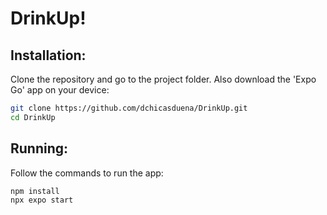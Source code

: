 # DrinkUp!

## Installation: 
Clone the repository and go to the project folder. Also download the 'Expo Go' app on your device:

```bash
git clone https://github.com/dchicasduena/DrinkUp.git
cd DrinkUp
```

## Running: 
Follow the commands to run the app: 

```bash
npm install
npx expo start
```
